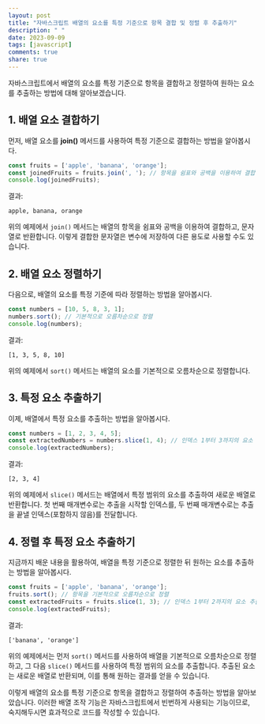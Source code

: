 ```yaml
---
layout: post
title: "자바스크립트 배열의 요소를 특정 기준으로 항목 결합 및 정렬 후 추출하기"
description: " "
date: 2023-09-09
tags: [javascript]
comments: true
share: true
---
```


자바스크립트에서 배열의 요소를 특정 기준으로 항목을 결합하고 정렬하여 원하는 요소를 추출하는 방법에 대해 알아보겠습니다.

## 1. 배열 요소 결합하기

먼저, 배열 요소를 **join()** 메서드를 사용하여 특정 기준으로 결합하는 방법을 알아봅시다. 

```javascript
const fruits = ['apple', 'banana', 'orange'];
const joinedFruits = fruits.join(', '); // 항목을 쉼표와 공백을 이용하여 결합
console.log(joinedFruits);
```

결과:
```
apple, banana, orange
```

위의 예제에서 `join()` 메서드는 배열의 항목을 쉼표와 공백을 이용하여 결합하고, 문자열로 반환합니다. 이렇게 결합한 문자열은 변수에 저장하여 다른 용도로 사용할 수도 있습니다.

## 2. 배열 요소 정렬하기

다음으로, 배열의 요소를 특정 기준에 따라 정렬하는 방법을 알아봅시다. 

```javascript
const numbers = [10, 5, 8, 3, 1];
numbers.sort(); // 기본적으로 오름차순으로 정렬
console.log(numbers);
```

결과:
```
[1, 3, 5, 8, 10]
```

위의 예제에서 `sort()` 메서드는 배열의 요소를 기본적으로 오름차순으로 정렬합니다. 

## 3. 특정 요소 추출하기

이제, 배열에서 특정 요소를 추출하는 방법을 알아봅시다. 

```javascript
const numbers = [1, 2, 3, 4, 5];
const extractedNumbers = numbers.slice(1, 4); // 인덱스 1부터 3까지의 요소 추출
console.log(extractedNumbers);
```

결과:
```
[2, 3, 4]
```

위의 예제에서 `slice()` 메서드는 배열에서 특정 범위의 요소를 추출하여 새로운 배열로 반환합니다. 첫 번째 매개변수로는 추출을 시작할 인덱스를, 두 번째 매개변수로는 추출을 끝낼 인덱스(포함하지 않음)를 전달합니다. 

## 4. 정렬 후 특정 요소 추출하기

지금까지 배운 내용을 활용하여, 배열을 특정 기준으로 정렬한 뒤 원하는 요소를 추출하는 방법을 알아봅시다. 

```javascript
const fruits = ['apple', 'banana', 'orange'];
fruits.sort(); // 항목을 기본적으로 오름차순으로 정렬
const extractedFruits = fruits.slice(1, 3); // 인덱스 1부터 2까지의 요소 추출
console.log(extractedFruits);
```

결과:
```
['banana', 'orange']
```

위의 예제에서는 먼저 `sort()` 메서드를 사용하여 배열을 기본적으로 오름차순으로 정렬하고, 그 다음 `slice()` 메서드를 사용하여 특정 범위의 요소를 추출합니다. 추출된 요소는 새로운 배열로 반환되며, 이를 통해 원하는 결과를 얻을 수 있습니다.

이렇게 배열의 요소를 특정 기준으로 항목을 결합하고 정렬하여 추출하는 방법을 알아보았습니다. 이러한 배열 조작 기능은 자바스크립트에서 빈번하게 사용되는 기능이므로, 숙지해두시면 효과적으로 코드를 작성할 수 있습니다.